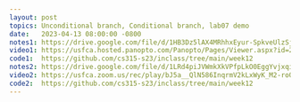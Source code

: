 ```yaml
---
layout: post
topics: Unconditional branch, Conditional branch, lab07 demo
date:   2023-04-13 08:00:00 -0800
notes1: https://drive.google.com/file/d/1HB3Dz5lAX4MRhhxEyur-SpkveUlzSj1v/view?usp=share_link
video1: https://usfca.hosted.panopto.com/Panopto/Pages/Viewer.aspx?id=279b4781-f8e0-44f6-ac40-af93011bda35
code1:  https://github.com/cs315-s23/inclass/tree/main/week12
notes2: https://drive.google.com/file/d/1LRd4piJVWmkXkVPfpLkO0EggYvjxqisS/view?usp=share_link
video2: https://usfca.zoom.us/rec/play/bJ5a__QlN586InqrmV2kLxWyK_M2-roQYduadRzLsxxO9JU152hbCUXRMzGf62DzvVgbCivYxNIgAKyF.Ku-2dGUF5njURSK7?canPlayFromShare=true&from=share_recording_detail&continueMode=true&componentName=rec-play&originRequestUrl=https%3A%2F%2Fusfca.zoom.us%2Frec%2Fshare%2FOyTL4RMy1Q6uGnc6wemzLnYcYCXpCyQuARPtPcBeI9m1EkDKGc5ICtqgasrBXEqL.6VivU3UzVXjQW3hr
code2:  https://github.com/cs315-s23/inclass/tree/main/week12
---
```

